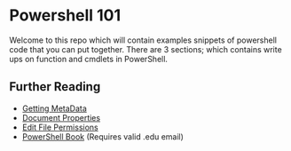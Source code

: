 # Powershell 101

Welcome to this repo which will contain examples snippets of powershell code that you can put together.
There are 3 sections; which contains write ups on function and cmdlets in PowerShell.

## Further Reading

- [Getting MetaData](https://stackoverflow.com/questions/21420962/powershell-to-get-metadata-of-files)
- [Document Properties](https://docs.microsoft.com/en-us/windows/win32/properties/document-bumper)
- [Edit File Permissions](https://blogs.msdn.microsoft.com/johan/2008/10/01/powershell-editing-permissions-on-a-file-or-folder/)
- [PowerShell Book](https://learning.oreilly.com/library/view/windows-powershell-in/9781633430297/kindle_split_011.html) (Requires valid .edu email)
